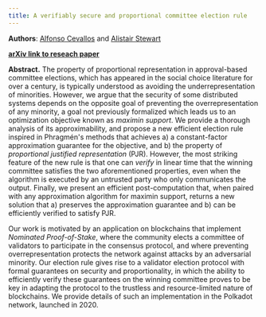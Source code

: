 ```yaml
---
title: A verifiably secure and proportional committee election rule
---
```


**Authors**: [Alfonso Cevallos](/team_members/alfonso.md) and [Alistair Stewart](/team_members/alistair.md)

**[arXiv link to reseach paper](https://arxiv.org/abs/2004.12990)**

**Abstract.** The property of proportional representation in approval-based committee elections, which has appeared in the social choice literature for over a century, is typically understood as avoiding the underrepresentation of minorities. However, we argue that the security of some distributed systems depends on the opposite goal of preventing the overrepresentation of any minority, a goal not previously formalized which leads us to an optimization objective known as *maximin support*. We provide a thorough analysis of its approximability, and propose a new efficient election rule inspired in Phragmén's methods 
that achieves a) a constant-factor approximation guarantee for the objective, and b) the property of *proportional justified representation* (PJR). However, the most striking feature of the new rule is that one can *verify* in linear time that the winning committee satisfies the two aforementioned properties, even when the algorithm is executed by an untrusted party who only communicates the output. Finally, we present an efficient post-computation that, when paired with any approximation algorithm for maximin support, returns a new solution that a) preserves the approximation guarantee and b) can be efficiently verified to satisfy PJR.

Our work is motivated by an application on blockchains that implement *Nominated Proof-of-Stake*, where the community elects a committee of validators to participate in the consensus protocol, and where preventing overrepresentation protects the network against attacks by an adversarial minority. Our election rule gives rise to a validator election protocol with formal guarantees on security and proportionality, in which the ability to efficiently verify these guarantees on the winning committee proves to be key in adapting the protocol to the trustless and resource-limited nature of blockchains. 
We provide details of such an implementation in the Polkadot network, launched in 2020.